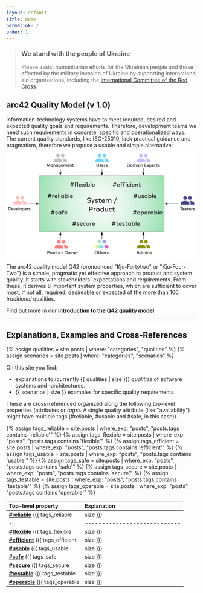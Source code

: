 ```yaml
---
layout: default
title: Home
permalink: /
order: 1
---
```


>### We stand with the people of Ukraine <span class="ukraine-text"><i class="fa-solid fa-heart"></i></span><span class="ukraine-size"><i class="fa-solid fa-heart fa-beat heart"></i></span>
>
>Please assist humanitarian efforts for the Ukrainian people and those affected by the military invasion of Ukraine by supporting international aid organizations, including the [International Committee of the Red Cross](https://www.icrc.org/en). 

## arc42 Quality Model (v 1.0)

Information-technology systems have to meet required, desired and expected quality goals and requirements. 
Therefore, development teams we need such requirements in concrete, specific and operationalized ways.
The current quality standards, like ISO-25010, lack practical guidance and pragmatism, therefore we propose a usable and simple alternative:

![arc42 Quality Model (v1.0)](/images/arc42-system-qualities-overview.webp)

The arc42 quality model Q42 (pronounced "Kju-Fortytwo" or "Kju-Four-Two") is a simple, pragmatic yet effective approach to product and system quality.
It starts with stakeholders' expectations and requirements. 
From these, it derives 8 important system properties, which are sufficient to cover most, if not all, required, desireable or expected of the more than 100 _traditional_ qualities.

Find out more in our **[introduction to the Q42 quality model](/_articles/05-arc42-quality-model)**

<hr class="with-no-margin"/>

## Explanations, Examples and Cross-References

{% assign qualities = site.posts | where: "categories", "qualities" %}
{% assign scenarios = site.posts | where: "categories", "scenarios" %}

On this site you find: 

* explanations to (currently {{ qualities | size }}) _qualities_ of software systems and -architectures.
* {{ scenarios | size }} examples for specific quality requirements
  
These are cross-referenced organized along the following top-level properties (attributes or _tags_). 
A single quality attribute (like "availability") might have multiple tags (#reliable, #usable and #safe, in this case)).


{% assign tags_reliable = site.posts | where_exp: "posts", "posts.tags contains 'reliable'" %}
{% assign tags_flexible = site.posts | where_exp: "posts", "posts.tags contains 'flexible'" %}
{% assign tags_efficient = site.posts | where_exp: "posts", "posts.tags contains 'efficient'" %}
{% assign tags_usable = site.posts | where_exp: "posts", "posts.tags contains 'usable'" %}
{% assign tags_safe = site.posts | where_exp: "posts", "posts.tags contains 'safe'" %}
{% assign tags_secure = site.posts | where_exp: "posts", "posts.tags contains 'secure'" %}
{% assign tags_testable = site.posts | where_exp: "posts", "posts.tags contains 'testable'" %}
{% assign tags_operable = site.posts | where_exp: "posts", "posts.tags contains 'operable'" %}

| Top-level property | Explanation          |
| :--- | :--- |
| [**#reliable**](/tag-reliable/) ({{ tags_reliable | size }}) | Perform specified functions under specified conditions without interruptions and failures.  |
|-|----------------------------|
| [**#flexible**](/tag-flexible/) ({{ tags_flexible | size }})  |  Serve a different or expanded set of requirements; the ease with which the product can be adapted to changes in its requirements, contexts of use, or system environment. Synonyms: modifiable, adjustable, changeable, versatile. |
| [**#efficient**](/tag-efficient/) ({{ tags_efficient | size }})  |  Perform functions within specified time, capacity and throughput parameters, using appropriate resources (like memory, network bandwith, threads). |
| [**#usable**](/tag-usable/) ({{ tags_usable | size }})  |  Enable users to perform their tasks safely, effectively, and efficiently while enjoying the experience. |
| [**#safe**](/tag-safe/) ({{ tags_safe | size }})  |  Avoid states in which human life, health, property, or the environment is endangered, detects and warns of risks and hazards.  |
| [**#secure**](/tag-secure/) ({{ tags_secure | size }})  |  Protect information and data so that persons or other products have only access to an extend appropriate to their types and levels, and to defend against attack patterns by malicious actors. |
| [**#testable**](/tag-testable/) ({{ tags_testable | size }})  |  Enable an objective and feasible test to be designed and performed to determine whether requirements are met. |
| [**#operable**](/tag-operable/) ({{ tags_operable | size }})  |  Easy to deploy, operate, monitor and control. |





<!--
## <font color="#dd354b">We're offering architecture training!</font>

The _dynamic duo_, always two trainers in parallel, practically applicable knowledge from Peter Hruschka and Gernot Starke. 
See [arc42.de](https://www.arc42.de/termine) for details, and schedule.

We've successfully trained more than 1000 developers in software architecture, many of them passed the [iSAQB CPSA-F](https://isaqb.org) certification.
(sorry - public training currently German-only, English for inhouse trainings.)

-->